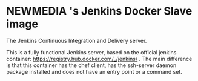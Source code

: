 # NEWMEDIA 's Jenkins Docker Slave image

The Jenkins Continuous Integration and Delivery server. 

This is a fully functional Jenkins server, based on the official jenkins container: https://registry.hub.docker.com/_/jenkins/ .  The main difference is that this container has the chef client, has the ssh-server daemon package installed and does not have an entry point or a command set.
